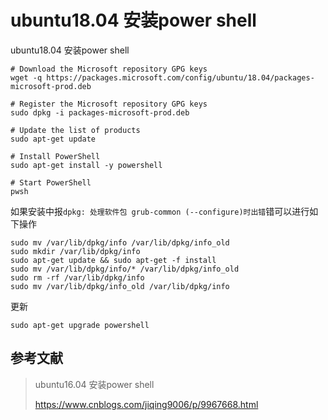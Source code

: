 # ubuntu18.04 安装power shell

ubuntu18.04 安装power shell

```
# Download the Microsoft repository GPG keys
wget -q https://packages.microsoft.com/config/ubuntu/18.04/packages-microsoft-prod.deb

# Register the Microsoft repository GPG keys
sudo dpkg -i packages-microsoft-prod.deb

# Update the list of products
sudo apt-get update

# Install PowerShell
sudo apt-get install -y powershell

# Start PowerShell
pwsh
```

如果安装中报`dpkg: 处理软件包 grub-common (--configure)时出错`错可以进行如下操作

```
sudo mv /var/lib/dpkg/info /var/lib/dpkg/info_old
sudo mkdir /var/lib/dpkg/info
sudo apt-get update && sudo apt-get -f install
sudo mv /var/lib/dpkg/info/* /var/lib/dpkg/info_old
sudo rm -rf /var/lib/dpkg/info
sudo mv /var/lib/dpkg/info_old /var/lib/dpkg/info
```

更新

```
sudo apt-get upgrade powershell
```



## 参考文献

> ubuntu16.04 安装power shell
>
> https://www.cnblogs.com/jiqing9006/p/9967668.html